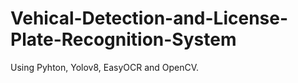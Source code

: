 # Vehical-Detection-and-License-Plate-Recognition-System

Using Pyhton, Yolov8, EasyOCR and OpenCV.
